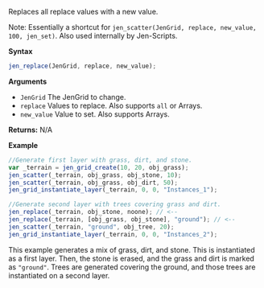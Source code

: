 Replaces all replace values with a new value.

Note: Essentially a shortcut for `jen_scatter(JenGrid, replace, new_value, 100, jen_set)`. Also used internally by Jen-Scripts.

**Syntax**
```js
jen_replace(JenGrid, replace, new_value);
```

**Arguments**
- ``JenGrid`` The JenGrid to change.
- ``replace`` Values to replace. Also supports ``all`` or Arrays.
- ``new_value`` Value to set. Also supports Arrays.

**Returns:** N/A

**Example**
```js
//Generate first layer with grass, dirt, and stone.
var _terrain = jen_grid_create(10, 20, obj_grass);
jen_scatter(_terrain, obj_grass, obj_stone, 10);
jen_scatter(_terrain, obj_grass, obj_dirt, 50);
jen_grid_instantiate_layer(_terrain, 0, 0, "Instances_1");

//Generate second layer with trees covering grass and dirt.
jen_replace(_terrain, obj_stone, noone); // <--
jen_replace(_terrain, [obj_grass, obj_stone], "ground"); // <--
jen_scatter(_terrain, "ground", obj_tree, 20);
jen_grid_instantiate_layer(_terrain, 0, 0, "Instances_2");
```

This example generates a mix of grass, dirt, and stone. This is instantiated as a first layer. Then, the stone is erased, and the grass and dirt is marked as `"ground"`. Trees are generated covering the ground, and those trees are instantiated on a second layer.